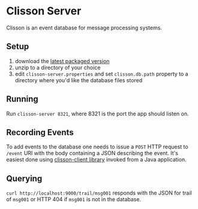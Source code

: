 Clisson Server
==============

Clisson is an event database for message processing systems.

Setup
-----

1. download the [latest packaged version](http://bimbr.com/downloads/clisson-server-0.2.2.zip)
2. unzip to a directory of your choice
3. edit `clisson-server.properties` and set `clisson.db.path` property to a directory where you'd like the database files stored

Running
-------

Run `clisson-server 8321`, where 8321 is the port the app should listen on.

Recording Events
----------------

To add events to the database one needs to issue a `POST` HTTP request to `/event` URI with the body containing a JSON describing the event. It's easiest done using [clisson-client library](https://github.com/mmakowski/clisson-client) invoked from a Java application.

Querying
--------

`curl http://localhost:9000/trail/msg001` responds with the JSON for trail of `msg001` or HTTP 404 if `msg001` is not in the database.
